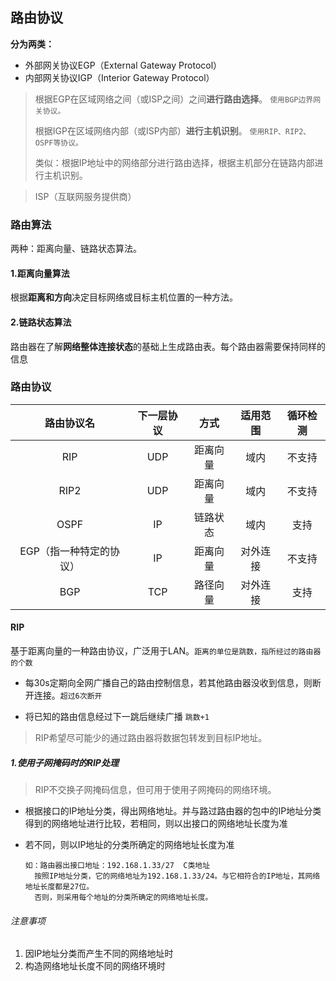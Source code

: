 



## 路由协议

**分为两类：**

- 外部网关协议EGP（External Gateway Protocol）
- 内部网关协议IGP（Interior Gateway Protocol）

> 根据EGP在区域网络之间（或ISP之间）之间**进行路由选择**。     `使用BGP边界网关协议。`
>
> 根据IGP在区域网络内部（或ISP内部）**进行主机识别**。  `使用RIP、RIP2、OSPF等协议。`
>
> 类似：根据IP地址中的网络部分进行路由选择，根据主机部分在链路内部进行主机识别。

> ISP（互联网服务提供商）



### 路由算法

两种：距离向量、链路状态算法。

#### 1.距离向量算法

根据**距离和方向**决定目标网络或目标主机位置的一种方法。



#### 2.链路状态算法

路由器在了解**网络整体连接状态**的基础上生成路由表。每个路由器需要保持同样的信息



### 路由协议

|       路由协议名        | 下一层协议 |   方式   | 适用范围 | 循环检测 |
| :---------------------: | :--------: | :------: | :------: | :------: |
|           RIP           |    UDP     | 距离向量 |   域内   |  不支持  |
|          RIP2           |    UDP     | 距离向量 |   域内   |  不支持  |
|          OSPF           |     IP     | 链路状态 |   域内   |   支持   |
| EGP（指一种特定的协议） |     IP     | 距离向量 | 对外连接 |  不支持  |
|           BGP           |    TCP     | 路径向量 | 对外连接 |   支持   |



#### RIP

基于距离向量的一种路由协议，广泛用于LAN。`距离的单位是跳数，指所经过的路由器的个数`

- 每30s定期向全网广播自己的路由控制信息，若其他路由器没收到信息，则断开连接。`超过6次断开`

- 将已知的路由信息经过下一跳后继续广播   `跳数+1`

> RIP希望尽可能少的通过路由器将数据包转发到目标IP地址。



##### 1.使用子网掩码时的RIP处理

> RIP不交换子网掩码信息，但可用于使用子网掩码的网络环境。

- 根据接口的IP地址分类，得出网络地址。并与路过路由器的包中的IP地址分类得到的网络地址进行比较，若相同，则以出接口的网络地址长度为准

- 若不同，则以IP地址的分类所确定的网络地址长度为准

  ```
  如：路由器出接口地址：192.168.1.33/27  C类地址
  	按照IP地址分类，它的网络地址为192.168.1.33/24。与它相符合的IP地址，其网络地址长度都是27位。
  	否则，则采用每个地址的分类所确定的网络地址长度。
  ```

###### 注意事项

1. 因IP地址分类而产生不同的网络地址时
2. 构造网络地址长度不同的网络环境时


